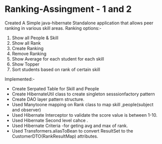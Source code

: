 # Ranking-Assingment - 1 and 2

Created A Simple java-hibernate Standalone application that allows peer ranking in various skill areas.
Ranking options:-

1.  Show all People & Skill 
2.  Show all Rank 
3.  Create Ranking
4.  Remove Ranking
5.  Show Average for each student for each skill
6.  Show Topper
7.  Sort students based on rank of certain skill

 
 Implemented:-
- Create Serpated Table for Skill and People
- Create HibernateUtil class to create singleton sesssionfactory pattern
- Create DAO layer pattern structure.
- Used Manytoone mapping on Rank class to map skill ,people(subject and observer)
- Used Hibernate Interceptor to validate the score value is between 1-10.
- Used Hibernate Second level cahce .
- Used Hibernate Criteria  -for geting avg and max of rank.
- Used Transformers.aliasToBean to convert ResultSet to the CustomerDTO(RankResultMap) attributes.
 
